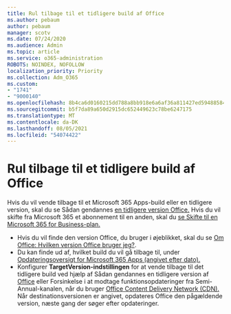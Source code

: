 ```yaml
---
title: Rul tilbage til et tidligere build af Office
ms.author: pebaum
author: pebaum
manager: scotv
ms.date: 07/24/2020
ms.audience: Admin
ms.topic: article
ms.service: o365-administration
ROBOTS: NOINDEX, NOFOLLOW
localization_priority: Priority
ms.collection: Adm_O365
ms.custom:
- "1741"
- "9000140"
ms.openlocfilehash: 8b4ca6d0160215dd788a8bb918e6a6af36a811427ed594885843140cc1727c16
ms.sourcegitcommit: b5f7da89a650d2915dc652449623c78be6247175
ms.translationtype: MT
ms.contentlocale: da-DK
ms.lasthandoff: 08/05/2021
ms.locfileid: "54074422"
---
```

# <a name="roll-back-to-an-earlier-build-of-office"></a>Rul tilbage til et tidligere build af Office

Hvis du vil vende tilbage til et Microsoft 365 Apps-build eller en tidligere version, skal du se Sådan gendannes [en tidligere version Office.](https://support.microsoft.com/help/2770432/how-to-revert-to-an-earlier-version-of-office-2013-or-office-2016-clic) Hvis du vil skifte fra Microsoft 365 et abonnement til en anden, skal du [se Skifte til en Microsoft 365 for Business-plan.](https://docs.microsoft.com/office365/admin/subscriptions-and-billing/switch-to-a-different-plan)

- Hvis du vil finde den version Office, du bruger i øjeblikket, skal du se [Om Office: Hvilken version Office bruger jeg?](https://support.office.com/article/about-office-what-version-of-office-am-i-using-932788b8-a3ce-44bf-bb09-e334518b8b19).
- Du kan finde ud af, hvilket build du vil gå tilbage til, under [Opdateringsoversigt for Microsoft 365 Apps (angivet efter dato).](https://docs.microsoft.com/officeupdates/update-history-office365-proplus-by-date?redirectSourcePath=%252fen-us%252farticle%252fae942449-1fca-4484-898b-a933ea23def7)
- Konfigurer **TargetVersion-indstillingen** for at vende tilbage til det tidligere build ved hjælp af Sådan gendannes en tidligere version af [Office](https://support.microsoft.com/help/2770432/how-to-revert-to-an-earlier-version-of-office-2013-or-office-2016-clic) eller Forsinkelse i at modtage funktionsopdateringer fra Semi-Annual-kanalen, når du bruger [Office Content Delivery Network (CDN).](https://docs.microsoft.com/deployoffice/delay-receiving-feature-updates-from-deferred-channel-for-office-365-proplus#delay-receiving-feature-updates-from-semi-annual-channel-when-using-the-office-content-delivery-network-cdn)</br>
    Når destinationsversionen er angivet, opdateres Office den pågældende version, næste gang der søger efter opdateringer.